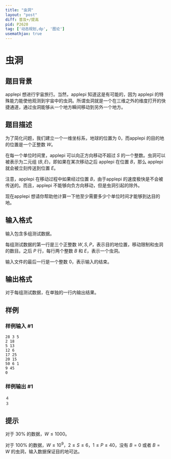 ```yaml
---
title: "虫洞"
layout: "post"
diff: 普及+/提高
pid: P2620
tag: ['动态规划,dp', '图论']
usemathjax: true
---
```


# 虫洞
## 题目背景

applepi 想进行宇宙旅行。当然，applepi 知道这是有可能的，因为 applepi 的特殊能力能使他观测到宇宙中的虫洞。所谓虫洞就是一个在三维之外的维度打开的快捷通道，通过虫洞能够从一个地方瞬间移动到另外一个地方。

## 题目描述

为了简化问题，我们建立一个一维坐标系，地球的位置为 $0$，而applepi 的目的地的位置是一个正整数 $W$。

在每一个单位时间里，applepi 可以向正方向移动不超过 $S$ 的一个整数。虫洞可以被表示为二元组 $(B, E)$，即如果在某次移动之后 applepi 在位置 $B$，那么 applepi 就会被立刻传送到位置 $E$。

注意，applepi 在移动过程中如果经过位置 $B$，由于applepi 的速度极快是不会被传送的。而且，applepi 不能够向负方向移动，但是虫洞引起的除外。

现在applepi 想请你帮助他计算一下他至少需要多少个单位时间才能够到达目的地。

## 输入格式

输入包含多组测试数据。

每组测试数据的第一行是三个正整数 $W,S,P$，表示目的地位置，移动限制和虫洞的数目。之后 $P$ 行，每行两个整数 $B$ 和 $E$，表示一个虫洞。

输入文件的最后一行是一个整数 $0$，表示输入的结束。

## 输出格式

对于每组测试数据，在单独的一行内输出结果。

## 样例

### 样例输入 #1
```
28 3 5
2 18
5 13
12 6
17 25
20 15
50 6 1
9 45
0

```
### 样例输出 #1
```
４
３

```
## 提示

对于 $30\%$ 的数据，$W≤1000$。

对于 $100\%$ 的数据，$W≤10^9$，$2≤S≤6$，$1≤P≤40$，没有 $B = 0$ 或者 $B = W$ 的虫洞，输入数据保证目的地可达。

